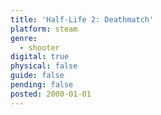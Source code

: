 ```yaml
---
title: 'Half-Life 2: Deathmatch'
platform: steam
genre:
  - shooter
digital: true
physical: false
guide: false
pending: false
posted: 2000-01-01
---
```

